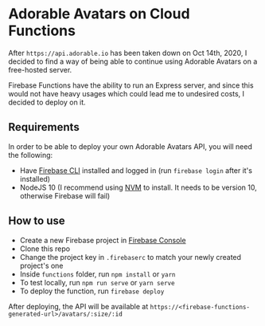 # Adorable Avatars on Cloud Functions

After `https://api.adorable.io` has been taken down on Oct 14th, 2020, I decided to find a way of being able to continue using Adorable Avatars on a free-hosted server. 

Firebase Functions have the ability to run an Express server, and since this would not have heavy usages which could lead me to undesired costs, I decided to deploy on it.

## Requirements

In order to be able to deploy your own Adorable Avatars API, you will need the following:

* Have [Firebase CLI](https://firebase.google.com/docs/cli) installed and logged in (run `firebase login` after it's installed)
* NodeJS 10 (I recommend using [NVM](https://github.com/nvm-sh/nvm) to install. It needs to be version 10, otherwise Firebase will fail)

## How to use

* Create a new Firebase project in [Firebase Console](https://console.firebase.google.com/)
* Clone this repo
* Change the project key in `.firebaserc` to match your newly created project's one
* Inside `functions` folder, run `npm install` or `yarn`
* To test locally, run `npm run serve` or `yarn serve`
* To deploy the function, run `firebase deploy`

After deploying, the API will be available at `https://<firebase-functions-generated-url>/avatars/:size/:id`